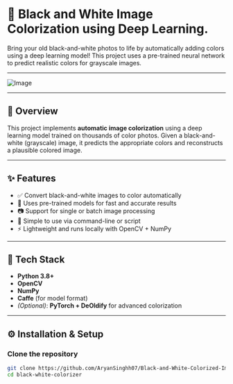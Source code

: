 # 🎨 Black and White Image Colorization using Deep Learning.

Bring your old black-and-white photos to life by automatically adding colors using a deep learning model! This project uses a pre-trained neural network to predict realistic colors for grayscale images.

---

![Image](https://github.com/user-attachments/assets/179a0a5d-3f52-4f85-9b67-2b96c2c61768)

---

## 📌 Overview

This project implements **automatic image colorization** using a deep learning model trained on thousands of color photos. Given a black-and-white (grayscale) image, it predicts the appropriate colors and reconstructs a plausible colored image.

---

## ✨ Features

- ✅ Convert black-and-white images to color automatically
- 🧠 Uses pre-trained models for fast and accurate results
- 📷 Support for single or batch image processing
- 🔧 Simple to use via command-line or script
- ⚡ Lightweight and runs locally with OpenCV + NumPy

---

## 🧰 Tech Stack

- **Python 3.8+**
- **OpenCV**
- **NumPy**
- **Caffe** (for model format)
- *(Optional)*: **PyTorch + DeOldify** for advanced colorization

---

## ⚙️ Installation & Setup

### Clone the repository
```bash
git clone https://github.com/AryanSinghh07/Black-and-White-Colorized-Image-Prediction.git
cd black-white-colorizer
